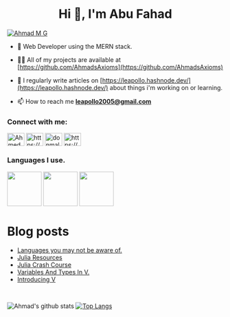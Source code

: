 <h1 align="center">Hi 👋, I'm Abu Fahad</h1>

<p align="left"> <a href="https://twitter.com/AhmadsAxioms" target="blank"><img src="https://img.shields.io/twitter/follow/AhmadsAxioms?logo=twitter&style=for-the-badge" alt="Ahmad M G"/></a>
</p>

- 🌱 Web Developer using the MERN stack.

- 👨‍💻 All of my projects are available at [https://github.com/AhmadsAxioms](https://github.com/AhmadsAxioms)

- 📝 I regularly write articles on [https://leapollo.hashnode.dev/](https://leapollo.hashnode.dev/) about things i'm working on or learning.

- 📫 How to reach me **leapollo2005@gmail.com**


<h3 align="left">Connect with me:</h3>
<p align="left">
<a href="https://twitter.com/AhmadsAxioms" target="blank"><img align="center" src="https://cdn.jsdelivr.net/npm/simple-icons@3.0.1/icons/twitter.svg" alt="AhmedsAxioms" height="30" width="40" /></a>
<a href="https://linkedin.com/in/https://www.linkedin.com/in/ahmed-muhammed-galadima-951b9b202/" target="blank"><img align="center" src="https://cdn.jsdelivr.net/npm/simple-icons@3.0.1/icons/linkedin.svg" alt="https://www.linkedin.com/in/ahmed-muhammed-galadima-951b9b202/" height="30" width="40" /></a>
<a href="https://instagram.com/donmalaga_200" target="blank"><img align="center" src="https://cdn.jsdelivr.net/npm/simple-icons@3.0.1/icons/instagram.svg" alt="donmalaga_200" height="30" width="40" /></a>
<a href="https://www.youtube.com/c/https://www.youtube.com/channel/uczh4ruxuqwoaeonqdqnvuyw" target="blank"><img align="center" src="https://cdn.jsdelivr.net/npm/simple-icons@3.0.1/icons/youtube.svg" alt="https://www.youtube.com/channel/uczh4ruxuqwoaeonqdqnvuyw" height="30" width="40" /></a>
</p>


<h3 align="left">Languages I use.</h3>
<p>
 <a href="#"><img src="https://profilinator.rishav.dev/skills-assets/javascript-original.svg" width="80" height="80"/></a>
 <a href="#"><img src="https://profilinator.rishav.dev/skills-assets/html5-original-wordmark.svg" width="80" height="80"/></a>
 <a href="#"><img src="https://profilinator.rishav.dev/skills-assets/css3-original-wordmark.svg" width="80" height="80"/></a>
</p>


# Blog posts
<!-- BLOG-POST-LIST:START -->
- [Languages you may not be aware of.](https://leapollo.hashnode.dev/languages-you-may-not-be-aware-of)
- [Julia Resources](https://leapollo.hashnode.dev/julia-resources)
- [Julia Crash Course](https://leapollo.hashnode.dev/julia-crash-course)
- [Variables And Types In V.](https://leapollo.hashnode.dev/variables-and-types-in-v)
- [Introducing V](https://leapollo.hashnode.dev/introducing-v)
<!-- BLOG-POST-LIST:END -->

<br>


![Ahmad's github stats](https://github-readme-stats.vercel.app/api?username=AhmadsAxioms&theme=tokyonight&show_icons=true&layout=demo)
[![Top Langs](https://github-readme-stats.vercel.app/api/top-langs/?username=AhmadsAxioms&hide=Vimscript,&exclude_repo=NConfig,SimpleMailSender,MLH_challenge,Website,XMoconfig&theme=tokyonight)](https://github.com/AhmedsAxioms/github-readme-stats)



